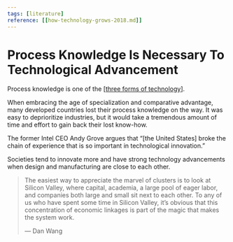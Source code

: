 ```yaml
---
tags: [literature]
reference: [[how-technology-grows-2018.md]]
---
```


# Process Knowledge Is Necessary To Technological Advancement

Process knowledge is one of the [[three forms of technology]].

When embracing the age of specialization and comparative advantage, many developed countries lost their process knowledge on the way. It was easy to deprioritize industries, but it would take a tremendous amount of time and effort to gain back their lost know-how.

The former Intel CEO Andy Grove argues that “[the United States] broke the chain of experience that is so important in technological innovation.” 

Societies tend to innovate more and have strong technology advancements when design and manufacturing are close to each other.

> The easiest way to appreciate the marvel of clusters is to look at Silicon Valley, where capital, academia, a large pool of eager labor, and companies both large and small sit next to each other. To any of us who have spent some time in Silicon Valley, it’s obvious that this concentration of economic linkages is part of the magic that makes the system work.
> 
> — Dan Wang
> 

[//begin]: # "Autogenerated link references for markdown compatibility"
[three forms of technology]: ../2-fleeting/three-forms-of-technology "Three Forms of Technology"
[//end]: # "Autogenerated link references"